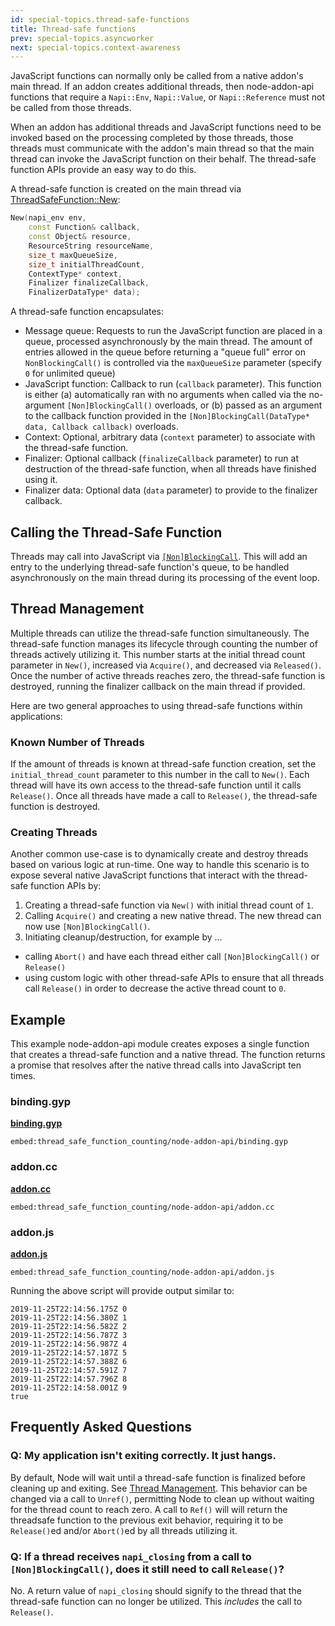 ```yaml
---
id: special-topics.thread-safe-functions
title: Thread-safe functions
prev: special-topics.asyncworker
next: special-topics.context-awareness
---
```


JavaScript functions can normally only be called from a native addon's main thread. If an addon creates additional threads, then node-addon-api functions that require a `Napi::Env`, `Napi::Value`, or `Napi::Reference` must not be called from those threads.

When an addon has additional threads and JavaScript functions need to be invoked based on the processing completed by those threads, those threads must communicate with the addon's main thread so that the main thread can invoke the JavaScript function on their behalf. The thread-safe function APIs provide an easy way to do this.

A thread-safe function is created on the main thread via [ThreadSafeFunction::New](https://github.com/nodejs/node-addon-api/blob/main/doc/threadsafe_function.md#new):

```cpp
New(napi_env env,
    const Function& callback,
    const Object& resource,
    ResourceString resourceName,
    size_t maxQueueSize,
    size_t initialThreadCount,
    ContextType* context,
    Finalizer finalizeCallback,
    FinalizerDataType* data);
```

A thread-safe function encapsulates:
- Message queue: Requests to run the JavaScript function are placed in a queue, processed asynchronously by the main thread. The amount of entries allowed in the queue before returning a "queue full" error on `NonBlockingCall()` is controlled via the `maxQueueSize` parameter (specify `0` for unlimited queue)
- JavaScript function: Callback to run (`callback` parameter). This function is either (a) automatically ran with no arguments when called via the no-argument `[Non]BlockingCall()` overloads, or (b) passed as an argument to the callback function provided in the `[Non]BlockingCall(DataType* data, Callback callback)` overloads.
- Context: Optional, arbitrary data (`context` parameter) to associate with the thread-safe function.
- Finalizer: Optional callback (`finalizeCallback` parameter) to run at destruction of the thread-safe function, when all threads have finished using it.
- Finalizer data: Optional data (`data` parameter) to provide to the finalizer callback.

## Calling the Thread-Safe Function

Threads may call into JavaScript via [`[Non]BlockingCall`](https://github.com/nodejs/node-addon-api/blob/main/doc/threadsafe_function.md#blockingcall--nonblockingcall). This will add an entry to the underlying thread-safe function's queue, to be handled asynchronously on the main thread during its processing of the event loop.

## Thread Management

Multiple threads can utilize the thread-safe function simultaneously. The thread-safe function manages its lifecycle through counting the number of threads actively utilizing it. This number starts at the initial thread count parameter in `New()`, increased via `Acquire()`, and decreased via `Released()`. Once the number of active threads reaches zero, the thread-safe function is destroyed, running the finalizer callback on the main thread if provided.

Here are two general approaches to using thread-safe functions within applications:

### Known Number of Threads

If the amount of threads is known at thread-safe function creation, set the `initial_thread_count` parameter to this number in the call to `New()`. Each thread will have its own access to the thread-safe function until it calls `Release()`. Once all threads have made a call to `Release()`, the thread-safe function is destroyed.

### Creating Threads

Another common use-case is to dynamically create and destroy threads based on various logic at run-time. One way to handle this scenario is to expose several native JavaScript functions that interact with the thread-safe function APIs by:
1. Creating a thread-safe function via `New()` with initial thread count of `1`.
2. Calling `Acquire()` and creating a new native thread. The new thread can now use `[Non]BlockingCall()`.
3. Initiating cleanup/destruction, for example by ...
  - calling `Abort()` and have each thread either call `[Non]BlockingCall()` or `Release()`
  - using custom logic with other thread-safe APIs to ensure that all threads call `Release()` in order to decrease the active thread count to `0`.

## Example

This example node-addon-api module creates exposes a single function that creates a thread-safe function and a native thread. The function returns a promise that resolves after the native thread calls into JavaScript ten times.

### binding.gyp

[**binding.gyp**](https://github.com/nodejs/node-addon-examples/blob/main/thread_safe_function_counting/node-addon-api/binding.gyp)

`embed:thread_safe_function_counting/node-addon-api/binding.gyp`

### addon.cc

[**addon.cc**](https://github.com/nodejs/node-addon-examples/blob/main/thread_safe_function_counting/node-addon-api/addon.cc)

`embed:thread_safe_function_counting/node-addon-api/addon.cc`

### addon.js

[**addon.js**](https://github.com/nodejs/node-addon-examples/blob/main/thread_safe_function_counting/node-addon-api/addon.js)

`embed:thread_safe_function_counting/node-addon-api/addon.js`

Running the above script will provide output similar to:

```
2019-11-25T22:14:56.175Z 0
2019-11-25T22:14:56.380Z 1
2019-11-25T22:14:56.582Z 2
2019-11-25T22:14:56.787Z 3
2019-11-25T22:14:56.987Z 4
2019-11-25T22:14:57.187Z 5
2019-11-25T22:14:57.388Z 6
2019-11-25T22:14:57.591Z 7
2019-11-25T22:14:57.796Z 8
2019-11-25T22:14:58.001Z 9
true
```

## Frequently Asked Questions

### Q: My application isn't exiting correctly. It just hangs.

By default, Node will wait until a thread-safe function is finalized before cleaning up and exiting. See [Thread Management](#Thread-Management). This behavior can be changed via a call to `Unref()`, permitting Node to clean up without waiting for the thread count to reach zero. A call to `Ref()` will will return the threadsafe function to the previous exit behavior, requiring it to be `Release()`ed and/or `Abort()`ed by all threads utilizing it.

### Q: If a thread receives `napi_closing` from a call to `[Non]BlockingCall()`, does it still need to call `Release()`?

No. A return value of `napi_closing` should signify to the thread that the thread-safe function can no longer be utilized. This _includes_ the call to `Release()`.

